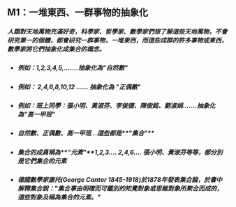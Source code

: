 ## M1：一堆東西、一群事物的抽象化

##### 人類對天地萬物充滿好奇，科學家、哲學家、數學家們想了解這些天地萬物，不會研究單一的個體，都會研究一群事物，一堆東西，而這些成群的許多事物或東西，數學家將它們抽象化成集合的概念。

* ##### 例如：1,2,3,4,5,.......**抽象化**為"自然數"
* ##### 例如： 2,4,6,8,10,12  ......  **抽象化**為 "正偶數"
* ##### 例如：班上同學：張小明、黃淑芬、李俊德、陳俊銘、劉淑娟.......**抽象化**為"高一甲班"
* ##### 自然數、正偶數、高一甲班...這些都是**"集合"**
* ##### 集合的成員稱為**"元素"**1,2,3.... 2,4,6.... 張小明、黃淑芬等等，都分別是它們集合的元素
* ##### 德國數學家康托\(George Cantor 1845-1918\)於1878年發表集合論，於書中解釋集合說："集合事由明確而可鑑別的知覺對象或思維對象所聚合而成的，這些對象及稱為集合的元素。"

## 



